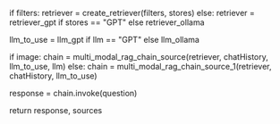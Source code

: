 if filters:
    retriever = create_retriever(filters, stores)
else:
    retriever = retriever_gpt if stores == "GPT" else retriever_ollama

llm_to_use = llm_gpt if llm == "GPT" else llm_ollama

if image:
    chain = multi_modal_rag_chain_source(retriever, chatHistory, llm_to_use, llm)
else:
    chain = multi_modal_rag_chain_source_1(retriever, chatHistory, llm_to_use)

response = chain.invoke(question)

return response, sources
